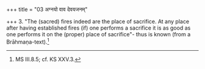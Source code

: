 +++
title = "03 अग्नयो वाव देवयजनम्"

+++
3. "The (sacred) fires indeed are the place of sacrifice. At any place after having established fires (if) one performs a sacrifice it is as good as one performs it on the (proper) place of sacrifice"- thus is known (from a Brāhmaṇa-text).[^1]  


[^1]: MS III.8.5; cf. KS XXV.3. 

